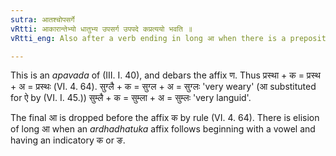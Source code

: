 ```yaml
---
sutra: आतश्चोपसर्गे
vRtti: आकारान्तेभ्यो धातुभ्य उपसर्ग उपपदे कप्रत्ययो भवति ॥
vRtti_eng: Also after a verb ending in long आ when there is a preposition along with it, the affix क is placed.

---
```

This is an _apavada_ of  (III. I. 40), and debars the affix ण. Thus प्रस्था + क = प्रस्थ + अ = प्रस्थः (VI. 4. 64). सुग्लै + क = सुग्ल + अ = सुग्लः 'very weary' (आ substituted for ऐ by (VI. I. 45.)) सुम्लै + क = सुम्ला + अ = सुम्लः 'very languid'.

The final आ is dropped before the affix क by rule (VI. 4. 64). There is elision of long आ when an _ardhadhatuka_ affix follows beginning with a vowel and having an indicatory क or ङ. 